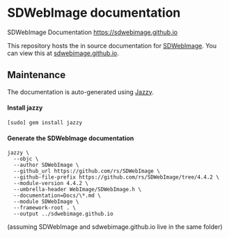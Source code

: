 # SDWebImage documentation
SDWebImage Documentation https://sdwebimage.github.io

This repository hosts the in source documentation for [SDWebImage](https://github.com/rs/SDWebImage). You can view this at [sdwebimage.github.io](https://sdwebimage.github.io).

## Maintenance

The documentation is auto-generated using [Jazzy](https://github.com/realm/jazzy).

#### Install jazzy

```
[sudo] gem install jazzy
```

#### Generate the SDWebImage documentation

```
jazzy \
  --objc \
  --author SDWebImage \
  --github_url https://github.com/rs/SDWebImage \
  --github-file-prefix https://github.com/rs/SDWebImage/tree/4.4.2 \
  --module-version 4.4.2 \
  --umbrella-header WebImage/SDWebImage.h \
  --documentation=Docs/\*.md \
  --module SDWebImage \
  --framework-root . \
  --output ../sdwebimage.github.io
```

(assuming SDWebImage and sdwebimage.github.io live in the same folder)
